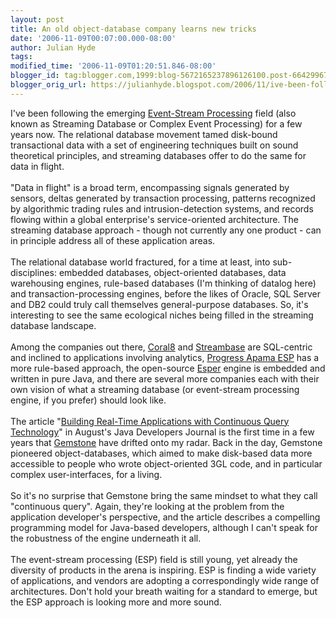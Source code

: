```yaml
---
layout: post
title: An old object-database company learns new tricks
date: '2006-11-09T00:07:00.000-08:00'
author: Julian Hyde
tags: 
modified_time: '2006-11-09T01:20:51.846-08:00'
blogger_id: tag:blogger.com,1999:blog-5672165237896126100.post-6642996730579194581
blogger_orig_url: https://julianhyde.blogspot.com/2006/11/ive-been-following-emerging-event.html
---
```


I've been following the emerging <a href="http://en.wikipedia.org/wiki/Event_Stream_Processing_%28ESP%29">Event-Stream Processing</a> field (also known as Streaming Database or Complex Event Processing) for a few years now. The relational database movement tamed disk-bound transactional data with a set of engineering techniques built on sound theoretical principles, and streaming databases offer to do the same for data in flight.<br /><br />"Data in flight" is a broad term, encompassing signals generated by sensors, deltas generated by transaction processing, patterns recognized by algorithmic trading rules and intrusion-detection systems, and records flowing within a global enterprise's service-oriented architecture. The streaming database approach - though not currently any one product - can in principle address all of these application areas.<br /><br />The relational database world fractured, for a time at least, into sub-disciplines: embedded databases, object-oriented databases, data warehousing engines, rule-based databases (I'm thinking of datalog here) and transaction-processing engines, before the likes of Oracle, SQL Server and DB2 could truly call themselves general-purpose databases. So, it's interesting to see the same ecological niches being filled in the streaming database landscape.<br /><br />Among the companies out there, <a href="http://www.coral8.com/">Coral8</a> and <a href="http://www.streambase.com/">Streambase</a> are SQL-centric and inclined to applications involving analytics, <a href="http://www.progress.com/apama/apama_esp/index.ssp">Progress Apama ESP</a> has a more rule-based approach, the open-source <a href="http://esper.codehaus.org/">Esper</a> engine is embedded and written in pure Java, and there are several more companies each with their own vision of what a streaming database (or event-stream processing engine, if you prefer) should look like.<br /><span style="text-decoration: underline;"><br /></span>The article "<a href="http://developer.gemstone.com/display/gfedev/Continuous+Querying+Technology">Building Real-Time Applications with Continuous Query Technology</a>" in August's Java Developers Journal is the first time in a few years that <a href="http://www.gemstone.com/">Gemstone</a> have drifted onto my radar. Back in the day, Gemstone pioneered object-databases, which aimed to make disk-based data more accessible to people who wrote object-oriented 3GL code, and in particular complex user-interfaces, for a living.<br /><br />So it's no surprise that Gemstone bring the same mindset to what they call "continuous query". Again, they're looking at the problem from the application developer's perspective, and the article describes a compelling programming model for Java-based developers, although I can't speak for the robustness of the engine underneath it all.<br /><br />The event-stream processing (ESP) field is still young, yet already the diversity of products in the arena is inspiring. ESP is finding a wide variety of applications, and vendors are adopting a correspondingly wide range of architectures. Don't hold your breath waiting for a standard to emerge, but the ESP approach is looking more and more sound.